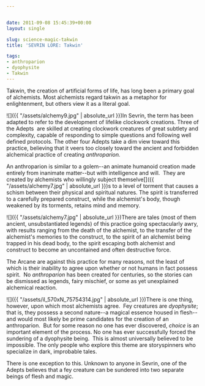 ```yaml
---


date: 2011-09-08 15:45:39+00:00
layout: single

slug: science-magic-takwin
title: 'SEVRIN LORE: Takwin'

tags:
- anthroparion
- dyophysite
- Takwin
---
```


Takwin, the creation of artificial forms of life, has long been a primary goal of alchemists. Most alchemists regard takwin as a metaphor for enlightenment, but others view it as a literal goal.

![]({{ "/assets/alchemy9.jpg" | absolute_url }})In Sevrin, the term has been adapted to refer to the development of lifelike clockwork creations. Three of the Adepts  are skilled at creating clockwork creatures of great subtlety and complexity, capable of responding to simple questions and following well defined protocols. The other four Adepts take a dim view toward this practice, believing that it veers too closely toward the ancient and forbidden alchemical practice of creating _anthroparion._

An anthroparion is similar to a golem--an animate humanoid creation made entirely from inanimate matter--but with intelligence and will.  They are created by alchemists who willingly subject themselve[]({{ "/assets/alchemy7.jpg" | absolute_url }})s to a level of torment that causes a schism between their physical and spiritual natures. The spirit is transferred to a carefully prepared construct, while the alchemist's body, though weakened by its torments, retains mind and memory.

![]({{ "/assets/alchemy7.jpg" | absolute_url }})There are tales (most of them ancient, unsubstantiated legends) of this practice going spectacularly awry, with results ranging from the death of the alchemist, to the transfer of the alchemist's memories to the construct, to the spirit of an alchemist being trapped in his dead body, to the spirit escaping both alchemist and construct to become an uncontained and often destructive force.

The Arcane are against this practice for many reasons, not the least of which is their inability to agree upon whether or not humans in fact possess spirit.  No _anthroparion_ has been created for centuries, so the stories can be dismissed as legends, fairy mischief, or some as yet unexplained alchemical reaction.

![]({{ "/assets/il_570xN_75754314.jpg" | absolute_url }})There is one thing, however, upon which most alchemists agree.  Fey creatures are _dyophysite_; that is, they possess a second nature--a magical essence housed in flesh--and would most likely be prime candidates for the creation of an anthroparion.  But for some reason no one has ever discovered, _choice_ is an important element of the process. No one has ever successfully forced the sundering of a dyophysite being.  This is almost universally believed to be impossible. The only people who explore this theme are storyspinners who specialize in dark, improbable tales.

There is one exception to this. Unknown to anyone in Sevrin, one of the Adepts believes that a fey creature can be sundered into two separate beings of flesh and magic.
